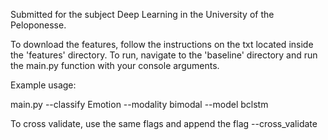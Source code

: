 Submitted for the subject Deep Learning in the University of the Peloponesse. 

To download the features, follow the instructions on the txt located inside the 'features' directory. 
To run, navigate to the 'baseline' directory and run the main.py function with your console arguments.

Example usage: 

main.py --classify Emotion --modality bimodal --model bclstm

To cross validate, use the same flags and append the flag --cross_validate
